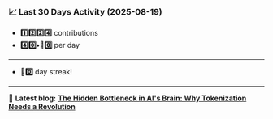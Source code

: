 <!--START_STATS-->
### 📈 Last 30 Days Activity (2025-08-19)  
- **1️⃣2️⃣2️⃣4️⃣** contributions  
- **4️⃣0️⃣•🎱0️⃣** per day
---
- **🎱0️⃣** day streak!
---
📝 **Latest blog:** [**The Hidden Bottleneck in AI's Brain: Why Tokenization Needs a Revolution**](https://andriak.com/blog/tokenization-revolution)
<!--END_STATS-->
